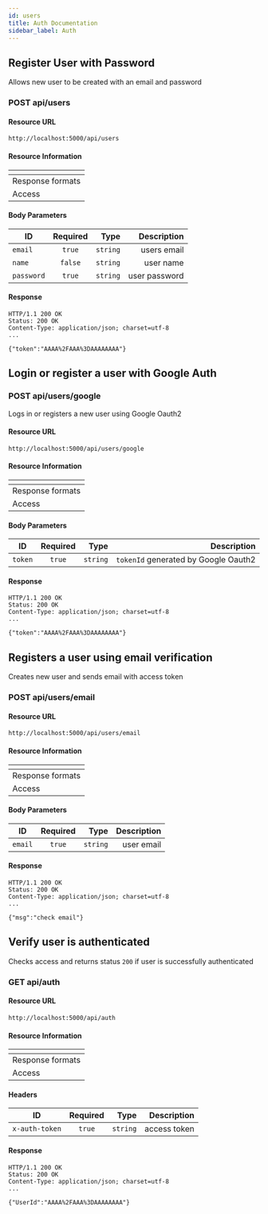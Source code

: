 ```yaml
---
id: users
title: Auth Documentation
sidebar_label: Auth
---
```


## Register User with Password

Allows new user to be created with an email and password

### POST api/users

#### Resource URL

```
http://localhost:5000/api/users
```

#### Resource Information

| []()             |
| ---------------- |
| Response formats | JSON |
| Access           | Public |

#### Body Parameters

| ID         | Required |     Type |   Description |
| ---------- | :------: | -------: | ------------: |
| `email`    |  `true`  | `string` |   users email |
| `name`     | `false`  | `string` |     user name |
| `password` |  `true`  | `string` | user password |

#### Response

    HTTP/1.1 200 OK
    Status: 200 OK
    Content-Type: application/json; charset=utf-8
    ...

    {"token":"AAAA%2FAAA%3DAAAAAAAA"}

## Login or register a user with Google Auth

### POST api/users/google

Logs in or registers a new user using Google Oauth2

#### Resource URL

```
http://localhost:5000/api/users/google
```

#### Resource Information

| []()             |
| ---------------- |
| Response formats | JSON |
| Access           | Public |

#### Body Parameters

| ID      | Required |     Type |                          Description |
| ------- | :------: | -------: | -----------------------------------: |
| `token` |  `true`  | `string` | `tokenId` generated by Google Oauth2 |

#### Response

    HTTP/1.1 200 OK
    Status: 200 OK
    Content-Type: application/json; charset=utf-8
    ...

    {"token":"AAAA%2FAAA%3DAAAAAAAA"}

## Registers a user using email verification

Creates new user and sends email with access token

### POST api/users/email

#### Resource URL

```
http://localhost:5000/api/users/email
```

#### Resource Information

| []()             |
| ---------------- |
| Response formats | JSON |
| Access           | Public |

#### Body Parameters

| ID      | Required |     Type | Description |
| ------- | :------: | -------: | ----------: |
| `email` |  `true`  | `string` |  user email |

#### Response

    HTTP/1.1 200 OK
    Status: 200 OK
    Content-Type: application/json; charset=utf-8
    ...

    {"msg":"check email"}

## Verify user is authenticated

Checks access and returns status `200` if user is successfully authenticated

### GET api/auth

#### Resource URL

```
http://localhost:5000/api/auth
```

#### Resource Information

| []()             |
| ---------------- |
| Response formats | JSON |
| Access           | Private |

#### Headers

| ID             | Required |     Type |  Description |
| -------------- | :------: | -------: | -----------: |
| `x-auth-token` |  `true`  | `string` | access token |

#### Response

    HTTP/1.1 200 OK
    Status: 200 OK
    Content-Type: application/json; charset=utf-8
    ...

    {"UserId":"AAAA%2FAAA%3DAAAAAAAA"}
